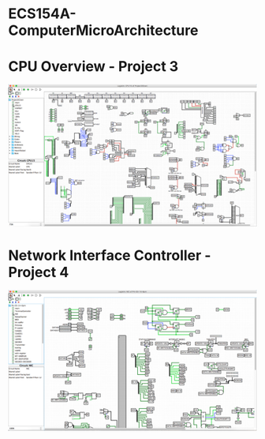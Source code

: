 # ECS154A-ComputerMicroArchitecture

# CPU Overview - Project 3
![alt text](cpu.png   "CPU Overview - Project 3")

# Network Interface Controller - Project 4
![alt text](nic.png   "Network Interface Controller - Project 4")
